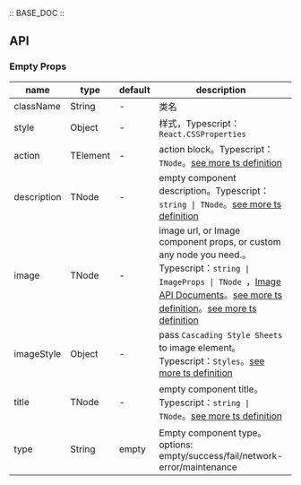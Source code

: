 :: BASE_DOC ::

## API
### Empty Props

name | type | default | description | required
-- | -- | -- | -- | --
className | String | - | 类名 | N
style | Object | - | 样式，Typescript：`React.CSSProperties` | N
action | TElement | - | action block。Typescript：`TNode`。[see more ts definition](https://github.com/Tencent/tdesign-react/blob/develop/src/common.ts) | N
description | TNode | - | empty component description。Typescript：`string \| TNode`。[see more ts definition](https://github.com/Tencent/tdesign-react/blob/develop/src/common.ts) | N
image | TNode | - | image url, or Image component props, or custom any node you need.。Typescript：`string \| ImageProps \| TNode `，[Image API Documents](./image?tab=api)。[see more ts definition](https://github.com/Tencent/tdesign-react/blob/develop/src/common.ts)。[see more ts definition](https://github.com/Tencent/tdesign-react/blob/develop/src/empty/type.ts) | N
imageStyle | Object | - | pass `Cascading Style Sheets` to image element。Typescript：`Styles`。[see more ts definition](https://github.com/Tencent/tdesign-react/blob/develop/src/common.ts) | N
title | TNode | - | empty component title。Typescript：`string \| TNode`。[see more ts definition](https://github.com/Tencent/tdesign-react/blob/develop/src/common.ts) | N
type | String | empty | Empty component type。options: empty/success/fail/network-error/maintenance | N
